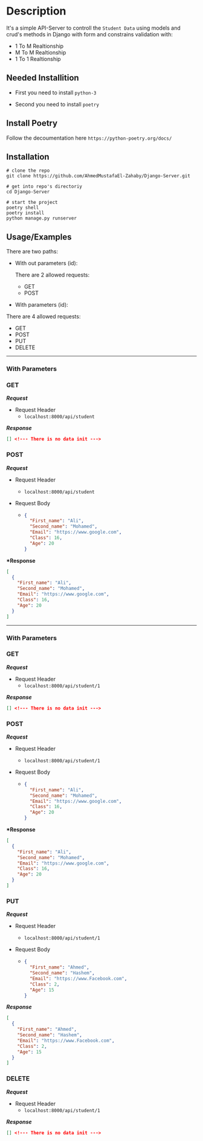 # Description

It's a simple API-Server to controll the `Student Data` using models and crud's methods in Django with form and constrains
validation with:

- 1 To M Realtionship
- M To M Realtionship
- 1 To 1 Realtionship

## Needed Installition

- First you need to install `python-3`

- Second you need to install `poetry`

## Install Poetry

Follow the decoumentation here `https://python-poetry.org/docs/`

## Installation

```shell
# clone the repo
git clone https://github.com/AhmedMustafaEl-Zahaby/Django-Server.git
```

```shell
# get into repo's directoriy
cd Django-Server
```

```shell
# start the project
poetry shell
poetry install
python manage.py runserver
```

## Usage/Examples

There are two paths:

- With out parameters (id):

  There are 2 allowed requests:

  - GET
  - POST

- With parameters (id):

There are 4 allowed requests:

- GET
- POST
- PUT
- DELETE

---

### With Parameters

### GET

**_Request_**

- Request Header
  - `localhost:8000/api/student`

**_Response_**

```json
[] <!--- There is no data init --->
```

### POST

**_Request_**

- Request Header
  - `localhost:8000/api/student`
- Request Body

  - ```json
    {
      "First_name": "Ali",
      "Second_name": "Mohamed",
      "Email": "https://www.google.com",
      "Class": 16,
      "Age": 20
    }
    ```

**\*Response**

```json
[
  {
    "First_name": "Ali",
    "Second_name": "Mohamed",
    "Email": "https://www.google.com",
    "Class": 16,
    "Age": 20
  }
]
```

---

### With Parameters

### GET

**_Request_**

- Request Header
  - `localhost:8000/api/student/1`

**_Response_**

```json
[] <!--- There is no data init --->
```

### POST

**_Request_**

- Request Header
  - `localhost:8000/api/student/1`
- Request Body

  - ```json
    {
      "First_name": "Ali",
      "Second_name": "Mohamed",
      "Email": "https://www.google.com",
      "Class": 16,
      "Age": 20
    }
    ```

**\*Response**

```json
[
  {
    "First_name": "Ali",
    "Second_name": "Mohamed",
    "Email": "https://www.google.com",
    "Class": 16,
    "Age": 20
  }
]
```

### PUT

**_Request_**

- Request Header
  - `localhost:8000/api/student/1`
- Request Body

  - ```json
    {
      "First_name": "Ahmed",
      "Second_name": "Hashem",
      "Email": "https://www.Facebook.com",
      "Class": 2,
      "Age": 15
    }
    ```

**_Response_**

```json
[
  {
    "First_name": "Ahmed",
    "Second_name": "Hashem",
    "Email": "https://www.Facebook.com",
    "Class": 2,
    "Age": 15
  }
]
```

### DELETE

**_Request_**

- Request Header
  - `localhost:8000/api/student/1`

**_Response_**

```json
[] <!--- There is no data init --->
```
